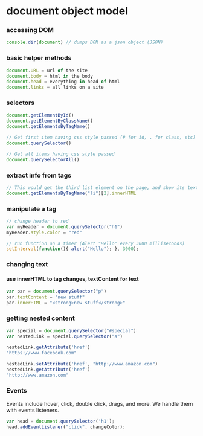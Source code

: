 # document object model

### accessing DOM
```javascript
console.dir(document) // dumps DOM as a json object (JSON)
```
### basic helper methods
```javascript
document.URL = url of the site
document.body = html in the body
document.head = everything in head of html
document.links = all links on a site
```
### selectors
```javascript
document.getElementById()
document.getElementByClassName()
document.getElementsByTagName()

// Get first item having css style passed (# for id, . for class, etc)
document.querySelector()

// Get all items having css style passed
document.querySelectorAll()
```

### extract info from tags
```javascript
// This would get the third list element on the page, and show its text context
document.getElementsByTagName("li")[2].innerHTML
```

### manipulate a tag
```javascript
// change header to red
var myHeader = document.querySelector("h1")
myHeader.style.color = "red"

// run function on a timer (Alert "Hello" every 3000 milliseconds)
setInterval(function(){ alert("Hello"); }, 3000);
```

### changing text
#### use innerHTML to tag changes, textContent for text
```javascript
var par = document.querySelector("p")
par.textContent = "new stuff"
par.innerHTML = "<strong>new stuff</strong>"
```

### getting nested content
```javascript
var special = document.querySelector("#special")
var nestedLink = special.querySelector("a")

nestedLink.getAttribute('href')
"https://www.facebook.com"

nestedLink.setAttribute('href', "http://www.amazon.com")
nestedLink.getAttribute('href')
"http://www.amazon.com"
```

### Events
Events include hover, click, double click, drags, and more. We handle them
with events listeners.
```javascript
var head = document.querySelector('h1');
head.addEventListener("click", changeColor);
```
